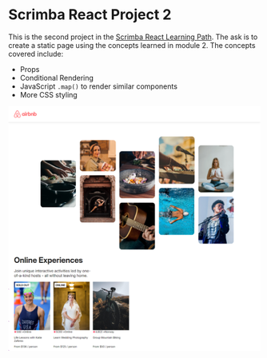 # Scrimba React Project 2

This is the second project in the [Scrimba React Learning Path](https://scrimba.com/learn/learnreact). The ask is to create a static page using the concepts learned in module 2. The concepts covered include:

* Props
* Conditional Rendering
* JavaScript `.map()` to render similar components
* More CSS styling
  
![Creating an AirBnB experiences page using React.](./src/assets/project-output.png)